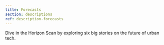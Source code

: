 ```yaml
---
title: Forecasts
section: descriptions
ref: description-forecasts
---
```


Dive in the Horizon Scan by exploring six big stories on the future of urban tech.
